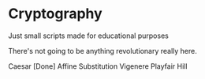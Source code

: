 # Cryptography
Just small scripts made for educational purposes

There's not going to be anything revolutionary really here.

Caesar [Done]
Affine
Substitution
Vigenere
Playfair
Hill
